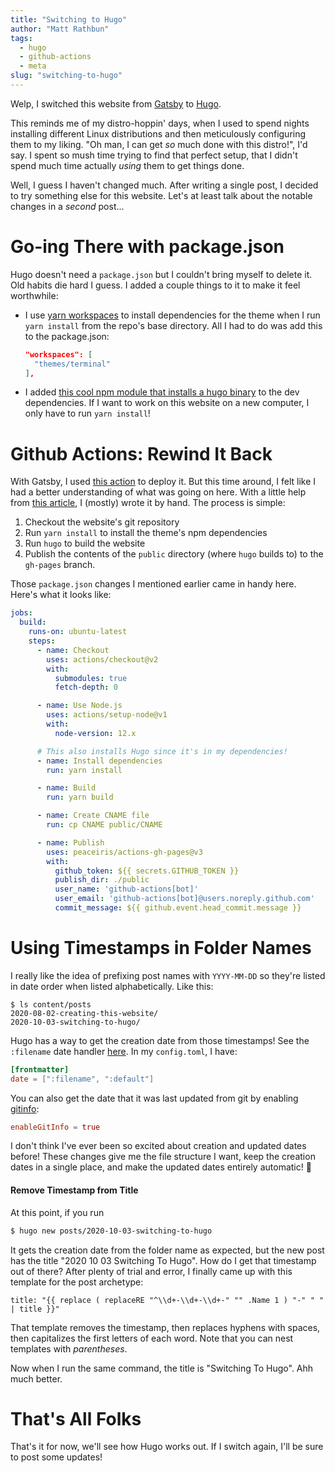 ```yaml
---
title: "Switching to Hugo"
author: "Matt Rathbun"
tags:
  - hugo
  - github-actions
  - meta
slug: "switching-to-hugo"
---
```


Welp, I switched this website from [Gatsby](https://www.gatsbyjs.com/) to [Hugo](https://gohugo.io/).

This reminds me of my distro-hoppin' days, when I used to spend nights installing different Linux distributions and then meticulously configuring them to my liking. "Oh man, I can get _so_ much done with this distro!", I'd say. I spent so mush time trying to find that perfect setup, that I didn't spend much time actually _using_ them to get things done.

Well, I guess I haven't changed much. After writing a single post, I decided to try something else for this website. Let's at least talk about the notable changes in a _second_ post...

<!--more-->

# Go-ing There with package.json

Hugo doesn't need a `package.json` but I couldn't bring myself to delete it. Old habits die hard I guess. I added a couple things to it to make it feel worthwhile:

* I use [yarn workspaces](https://classic.yarnpkg.com/en/docs/workspaces/) to install dependencies for the theme when I run `yarn install` from the repo's base directory. All I had to do was add this to the package.json:

    ```json
    "workspaces": [
      "themes/terminal"
    ],
    ```


* I added [this cool npm module that installs a hugo binary](https://www.npmjs.com/package/hugo-bin) to the dev dependencies. If I want to work on this website on a new computer, I only have to run `yarn install`!

# Github Actions: Rewind It Back

With Gatsby, I used [this action](https://github.com/enriikke/gatsby-gh-pages-action) to deploy it. But this time around, I felt like I had a better understanding of what was going on here. With a little help from [this article](https://medium.com/zendesk-engineering/a-github-actions-workflow-to-generate-publish-your-hugo-website-f36375e56cf7), I (mostly) wrote it by hand. The process is simple:

1. Checkout the website's git repository
2. Run `yarn install` to install the theme's npm dependencies
3. Run `hugo` to build the website
4. Publish the contents of the `public` directory (where `hugo` builds to) to the `gh-pages` branch.

Those `package.json` changes I mentioned earlier came in handy here. Here's what it looks like:

```yaml
jobs:
  build:
    runs-on: ubuntu-latest
    steps:
      - name: Checkout
        uses: actions/checkout@v2
        with:
          submodules: true
          fetch-depth: 0

      - name: Use Node.js
        uses: actions/setup-node@v1
        with:
          node-version: 12.x

      # This also installs Hugo since it's in my dependencies!
      - name: Install dependencies
        run: yarn install

      - name: Build
        run: yarn build

      - name: Create CNAME file
        run: cp CNAME public/CNAME

      - name: Publish
        uses: peaceiris/actions-gh-pages@v3
        with:
          github_token: ${{ secrets.GITHUB_TOKEN }}
          publish_dir: ./public
          user_name: 'github-actions[bot]'
          user_email: 'github-actions[bot]@users.noreply.github.com'
          commit_message: ${{ github.event.head_commit.message }}
```

# Using Timestamps in Folder Names

I really like the idea of prefixing post names with `YYYY-MM-DD` so they're listed in date order when listed alphabetically. Like this:

```
$ ls content/posts
2020-08-02-creating-this-website/
2020-10-03-switching-to-hugo/
```

Hugo has a way to get the creation date from those timestamps! See the `:filename` date handler [here](https://gohugo.io/getting-started/configuration/#configure-dates). In my `config.toml`, I have:

```toml
[frontmatter]
date = [":filename", ":default"]
```

You can also get the date that it was last updated from git by enabling [gitinfo](https://gohugo.io/variables/git/):

```toml
enableGitInfo = true
```

I don't think I've ever been so excited about creation and updated dates before! These changes give me the file structure I want, keep the creation dates in a single place, and make the updated dates entirely automatic! 💃

#### Remove Timestamp from Title

At this point, if you run

```bash
$ hugo new posts/2020-10-03-switching-to-hugo
```

It gets the creation date from the folder name as expected, but the new post has the title "2020 10 03 Switching To Hugo". How do I get that timestamp out of there? After plenty of trial and error, I finally came up with this template for the post archetype:

```
title: "{{ replace ( replaceRE "^\\d+-\\d+-\\d+-" "" .Name 1 ) "-" " " | title }}"
```

That template removes the timestamp, then replaces hyphens with spaces, then capitalizes the first letters of each word. Note that you can nest templates with _parentheses_.

Now when I run the same command, the title is "Switching To Hugo". Ahh much better.

# That's All Folks

That's it for now, we'll see how Hugo works out. If I switch again, I'll be sure to post some updates!
